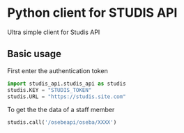 # Python client for STUDIS API
Ultra simple client for Studis API

## Basic usage

First enter the authentication token
```python
import studis_api.studis_api as studis
studis.KEY = "STUDIS_TOKEN"
studis.URL = "https://studis.site.com"
```
To get the the data of a staff member
```python
studis.call('/osebeapi/oseba/XXXX')
```
